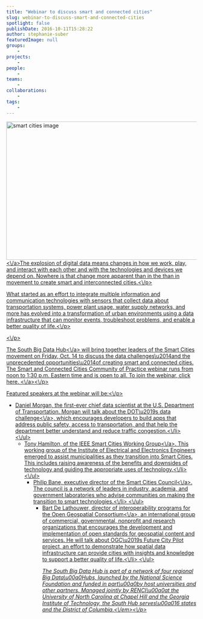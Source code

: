 ```yaml
---
title: "Webinar to discuss smart and connected cities"
slug: webinar-to-discuss-smart-and-connected-cities
spotlight: false
publishDate: 2016-10-11T15:28:22
author: stephanie-suber
featuredImage: null
groups:
    - 
projects:
    - 
people:
    - 
teams: 
    - 
collaborations:
    - 
tags:
    - 
---
```

<p><a href="http:\/\/renci.org\/wp-content\/uploads\/2016\/10\/smart-cities-image.jpg"  rel="lightbox[roadtrip]"><img class="aligncenter wp-image-15654 size-large" src="http:\/\/renci.org\/wp-content\/uploads\/2016\/10\/smart-cities-image-1024x586.jpg" alt="smart cities image" width="640" height="366" srcset="https:\/\/renci.org\/wp-content\/uploads\/2016\/10\/smart-cities-image-1024x586.jpg 1024w, https:\/\/renci.org\/wp-content\/uploads\/2016\/10\/smart-cities-image-300x172.jpg 300w, https:\/\/renci.org\/wp-content\/uploads\/2016\/10\/smart-cities-image-768x440.jpg 768w, https:\/\/renci.org\/wp-content\/uploads\/2016\/10\/smart-cities-image-640x366.jpg 640w, https:\/\/renci.org\/wp-content\/uploads\/2016\/10\/smart-cities-image.jpg 1155w" sizes="(max-width: 640px) 100vw, 640px" \/><\/a>The explosion of digital data means changes in how we work, play, and interact with each other and with the technologies and devices we depend on. Nowhere is that change more apparent than in the than in movement to create smart and interconnected cities.<\/p>
<p>What started as an effort to integrate multiple information and communication technologies with sensors that collect data about transportation systems, power plant usage, water supply networks, and more has evolved into a transformation of urban environments using a data infrastructure that can monitor events, troubleshoot problems, and enable a better quality of life.<\/p>
<p><!--more--><\/p>
<p>The <a href="https:\/\/southbdhub.wordpress.com\/">South Big Data Hub<\/a> will bring together leaders of the Smart Cities movement on Friday, Oct. 14 to discuss the data challenges\u2014and the unprecedented opportunities\u2014of creating smart and connected cities. The Smart and Connected Cities Community of Practice webinar runs from noon to 1:30 p.m. Eastern time and is open to all. To join the webinar, click <a href="https:\/\/renci.webex.com\/mw3100\/mywebex\/default.do?service=1&amp;siteurl=renci&amp;nomenu=true&amp;main_url=%2Fmc3100%2Fe.do%3Fsiteurl%3Drenci%26AT%3DMI%26EventID%3D482477322%26UID%3D0%26Host%3DQUhTSwAAAAIZuHW8I572udXfZrz6QtQUYnsYJjJnzMoPGDkSDDb_XvnpZuUJ-jaAMO">here. <\/a><\/p>
<p>Featured speakers at the webinar will be:<\/p>
<ul>
<li>Daniel Morgan, the first-ever chief data scientist at the U.S. Department of Transportation. Morgan will talk about the <a href="https:\/\/www.data.gov\/safety\/us-department-transportation-data-challenge\/">DOT\u2019s data challenge<\/a>, which encourages developers to build apps that address public safety, access to transportation, and that help the department better understand and reduce traffic congestion.<\/li>
<\/ul>
<ul>
<li>Tony Hamilton, of the <a href="http:\/\/smartcities.ieee.org\/">IEEE Smart Cities Working Group<\/a>. This working group of the Institute of Electrical and Electronics Engineers emerged to assist municipalities as they transition into Smart Cities. This includes raising awareness of the benefits and downsides of technology and guiding the appropriate uses of technology.<\/li>
<\/ul>
<ul>
<li>Philip Bane, executive director of the <a href="http:\/\/smartcitiescouncil.com\/">Smart Cities Council<\/a>. The council is a network of leaders in industry, academia, and government laboratories who advise communities on making the transition to smart technologies.<\/li>
<\/ul>
<ul>
<li>Bart De Lathouwer, director of interoperability programs for the <a href="http:\/\/www.opengeospatial.org\/">Open Geospatial Consortium<\/a>, an international group of commercial, governmental, nonprofit and research organizations that encourages the development and implementation of open standards for geospatial content and services. He will talk about OGC\u2019s Future City Pilot project, an effort to demonstrate how spatial data infrastructure can provide cities with insights and knowledge to support a better quality of life.<\/li>
<\/ul>
<p class="p1"><em>The South Big Data Hub is part of a network of four regional Big Data\u00a0Hubs, launched by the National Science Foundation and funded in part\u00a0by host universities and other partners. Managed jointly by RENCI\u00a0at the University of North Carolina at Chapel Hill and the Georgia Institute of Technology, the South Hub serves\u00a016 states and the District of Columbia.<\/em><\/p>
<!-- AddThis Advanced Settings generic via filter on the_content --><!-- AddThis Share Buttons generic via filter on the_content -->
